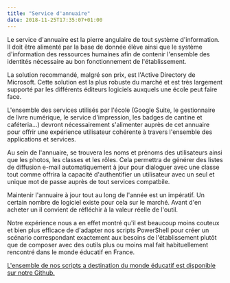 ```yaml
---
title: "Service d'annuaire"
date: 2018-11-25T17:35:07+01:00
---
```


Le service d'annuaire est la pierre angulaire de tout système d'information. Il doit être alimenté par la base de donnée élève ainsi que le système d'information des ressources humaines afin de contenir l'ensemble des identités nécessaire au bon fonctionnement de l'établissement.

La solution recommandé, malgré son prix, est l'Active Directory de Microsoft. Cette solution est la plus robuste du marché et est très largement supporté par les différents éditeurs logiciels auxquels une école peut faire face.

L'ensemble des services utilisés par l'école (Google Suite, le gestionnaire de livre numérique, le service d'impression, les badges de cantine et caféteria…) devront nécessairement s'alimenter auprès de cet annuaire pour offrir une expérience utilisateur cohérente à travers l'ensemble des applications et services.

Au sein de l'annuaire, se trouvera les noms et prénoms des utilisateurs ainsi que les photos, les classes et les rôles. Cela permettra de générer des listes de diffusion e-mail automatiquement à jour pour dialoguer avec une classe tout comme offrira la capacité d'authentifier un utilisateur avec un seul et unique mot de passe auprès de tout services compatbile.

Maintenir l'annuaire à jour tout au long de l'année est un impératif. Un certain nombre de logiciel existe pour cela sur le marché. Avant d'en acheter un il convient de réfléchir à la valeur réelle de l'outil. 

Notre expérience nous a en effet montré qu'il est beaucoup moins couteux et bien plus efficace de d'adapter nos scripts PowerShell pour créer un scénario correspondant exactement aux besoins de l'établissement plutôt que de composer avec des outils plus ou moins mal fait habituellement rencontré dans le monde éducatif en France.

[L'ensemble de nos scripts a destination du monde éducatif est disponible sur notre Github.](https://github.com/Abelionni/education)